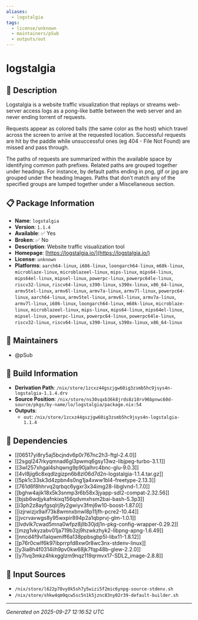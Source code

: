 ```yaml
---
aliases:
  - logstalgia
tags:
  - license/unknown
  - maintainers/pSub
  - outputs/out
---
```


# logstalgia

## 📝 Description

Logstalgia is a website traffic visualization that replays or
streams web-server access logs as a pong-like battle between the
web server and an never ending torrent of requests.

Requests appear as colored balls (the same color as the host)
which travel across the screen to arrive at the requested
location. Successful requests are hit by the paddle while
unsuccessful ones (eg 404 - File Not Found) are missed and pass
through.

The paths of requests are summarized within the available space by
identifying common path prefixes. Related paths are grouped
together under headings. For instance, by default paths ending in
png, gif or jpg are grouped under the heading Images. Paths that
don’t match any of the specified groups are lumped together under
a Miscellaneous section.


## 📋 Package Information

- **Name**: `logstalgia`
- **Version**: `1.1.4`
- **Available**: ✅ Yes
- **Broken**: ✅ No
- **Description**: Website traffic visualization tool
- **Homepage**: [https://logstalgia.io/](https://logstalgia.io/)
- **License**: `unknown`
- **Platforms**: `aarch64-linux`, `i686-linux`, `loongarch64-linux`, `m68k-linux`, `microblaze-linux`, `microblazeel-linux`, `mips-linux`, `mips64-linux`, `mips64el-linux`, `mipsel-linux`, `powerpc-linux`, `powerpc64le-linux`, `riscv32-linux`, `riscv64-linux`, `s390-linux`, `s390x-linux`, `x86_64-linux`, `armv5tel-linux`, `armv6l-linux`, `armv7a-linux`, `armv7l-linux`, `powerpc64-linux`, `aarch64-linux`, `armv5tel-linux`, `armv6l-linux`, `armv7a-linux`, `armv7l-linux`, `i686-linux`, `loongarch64-linux`, `m68k-linux`, `microblaze-linux`, `microblazeel-linux`, `mips-linux`, `mips64-linux`, `mips64el-linux`, `mipsel-linux`, `powerpc-linux`, `powerpc64-linux`, `powerpc64le-linux`, `riscv32-linux`, `riscv64-linux`, `s390-linux`, `s390x-linux`, `x86_64-linux`
## 👥 Maintainers

- @pSub


## 🔧 Build Information

- **Derivation Path**: `/nix/store/1zcxz44gszjgw60ig3zsmb5hc9jsys4n-logstalgia-1.1.4.drv`
- **Source Position**: `/nix/store/ns30sqxb36k8jrds8z18rv96bpnwc60d-source/pkgs/by-name/lo/logstalgia/package.nix:54`
- **Outputs**:
  - `out`:  `/nix/store/1zcxz44gszjgw60ig3zsmb5hc9jsys4n-logstalgia-1.1.4`

## 🔗 Dependencies

- [[06517yi8ry5aj5bcjndv6p0r767nc2h3-ftgl-2.4.0]]
- [[2sgql247rkyqmnad6gl3pwmq6gsy13wz-libjpeg-turbo-3.1.1]]
- [[3wl257xhgal4shqwng9p90jalhrc4bnc-glu-9.0.3]]
- [[4vl8jig6c8xqdlzgizpn6b8zl06d7d2n-logstalgia-1.1.4.tar.gz]]
- [[5pk1c33sk3d4zpbn4s0ng1ja4xww1bl4-freetype-2.13.3]]
- [[761d6f8hhrvq2qrbqc6ygxr3x34img28-libglvnd-1.7.0]]
- [[bghw4ajik18x5k3snmp3r6b58x3jyapp-sdl2-compat-2.32.56]]
- [[bjsb6wdjykafnkixq156qdvmxhsm2bai-bash-5.3p3]]
- [[i3ph2z8ayfgsqlrj9y2gwiyv3fmj6w10-boost-1.87.0]]
- [[izjrwizjx9aif73k8wmnxbnwl8p11jfh-pcre2-10.44]]
- [[jvcrvavwgs8y95wxpir894p2a1qbprvj-glm-1.0.1]]
- [[lvdvlk7cwad5mna0wfpz8jllb30jdj1n-pkg-config-wrapper-0.29.2]]
- [[mzg1vkyzabv01ja719b3zj9hzwkzhyk2-libpng-apng-1.6.49]]
- [[nncd4f9vl1alqwmiff6a138ppbsgbp5l-libx11-1.8.12]]
- [[p76r0cwlf6k97ibprrpfd8xw0r8wc3nx-stdenv-linux]]
- [[y3ia8h4f0314iih9pv0kw68jk7fqp48b-glew-2.2.0]]
- [[y7lvq3mkz4hkxgglzm9nqz119qrmvx17-SDL2_image-2.8.8]]

## 📁 Input Sources

- `/nix/store/l622p70vy8k5sh7y5wizi5f2mic6ynpg-source-stdenv.sh`
- `/nix/store/shkw4qm9qcw5sc5n1k5jznc83ny02r39-default-builder.sh`

---
*Generated on 2025-09-27 12:16:52 UTC*
